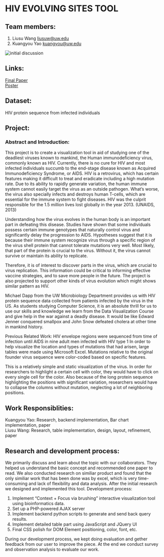 # HIV EVOLVING SITES TOOL
## Team members:
1.	Liusu Wang    liusuw@uw.edu
2.	Kuangyou Yao     kuangyou@uw.edu

![initial discussion](https://cloud.githubusercontent.com/assets/4379884/8109119/f9b19f5a-1009-11e5-87fe-87e5a268713c.png)


## Links:<br />
[Final Paper](Final/paper-liusuw-kuangyou.pdf) <br />
[Poster](Final/poster-liusuw-kuangyou.png) <br />

## Dataset: 
HIV protein sequence from infected individuals

## Project:

### Abstract and Introduction:
This project is to create a visualization tool in aid of studying one of the deadliest viruses known to mankind, the Human immunodeficiency virus, commonly known as HIV. Currently, there is no cure for HIV and most infected individuals succumb to the end-stage disease known as Acquired Immunodeficiency Syndrome, or AIDS. HIV is a retrovirus, which has certain features making it difficult to treat and eradicate including a high mutation rate. Due to its ability to rapidly generate variation, the human immune system cannot easily target the virus as an outside pathogen. What’s worse, the virus also specially infects and destroys human T-cells, which are essential for the immune system to fight diseases. HIV was the culprit responsible for the 1.5 million lives lost globally in the year 2013. (UNAIDS, 2013)

Understanding how the virus evolves in the human body is an important part in defeating this disease. Studies have shown that some individuals possess certain immune genotypes that naturally control virus and significantly delay the progression to AIDS. Hypotheses suggest that it is because their immune system recognize virus through a specific region of the virus shell protein that cannot tolerate mutations very well. Most likely, that part of the protein is crucial to the virus. Without it, the virus cannot survive or maintain its ability to replicate. 

Therefore, it is of interest to discover parts in the virus, which are crucial to virus replication. This information could be critical to informing effective vaccine strategies, and to save more people in the future. The project is also projected to support other kinds of virus evolution which might shows similar pattern as HIV.

Michael Dapp from the UW Microbiology Department provides us with HIV protein sequence data collected from patients infected by the virus in the US. As students studying Computer Science, it is an absolute thrill for us to use our skills and knowledge we learn from the Data Visualization Course and give help in the war against a deadly disease. It would be like Edward Jenner conquered smallpox and John Snow defeated cholera at other time in mankind history. 

Previous Related Work:
HIV envelope regions were sequenced from time of infection until AIDS in nine adult men infected with HIV type 1 In order to help visualize the location and types of mutations that had arisen, large tables were made using Microsoft Excel.  Mutations relative to the original founder virus sequence were color-coded based on specific features.

This is a relatively simple and static visualization of the virus. In order for researchers to highlight a certain cell with color, they would have to click on every single cell for the color. Also because of the long protein sequence highlighting the positions with significant variation, researchers would have to collapse the columns without mutation, neglecting a lot of neighboring positions.



## Work Responsiblities:

Kuangyou Yao: Research, backend implementation, Bar chart implementation, paper<br />
Liusu Wang: Research, table implementation, design, layout, refinement, paper

## Research and development process:

We primarily discuss and learn about the topic with our collaborators. They helped us understand the basic concept and recommended one paper to read. We also conducted research on similiar product and found that the only similiar work that has been done was by excel, which is very time-consuming and lack of flexibility and data analysis. After the initial research we designed and implemented this tool.
Development process:
1.	Implement “Context + Focus via brushing” interactive visualization tool using bioinformatics data. 
2.	Set up a PHP-powered AJAX server
3.	Implement backend python scripts to generate and send back query results.
4.	Implement detailed table part using JavaScript and JQuery UI
5.	Final CSS polish for DOM Element positioning, color, font, etc.

During our development process, we kept doing evaluation and gether feedback from our user to improve the piece. At the end we conduct survey and observation analysis to evaluate our work.



